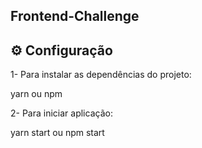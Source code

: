 ## Frontend-Challenge

## ⚙ Configuração

1- Para instalar as dependências do projeto:

yarn ou npm 

2- Para iniciar aplicação:

yarn start ou npm start
